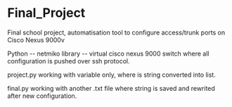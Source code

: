 # Final_Project
Final school project, automatisation tool to configure access/trunk ports on Cisco Nexus 9000v

Python -- netmiko library -- virtual cisco nexus 9000 switch where all configuration is pushed over ssh protocol.


project.py
  working with variable only, where is string converted into list.
  
final.py
  working with another .txt file where string is saved and rewrited after new configuration.
